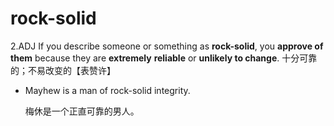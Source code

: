 # rock-solid

2.ADJ If you describe someone or something as **rock-solid**, you **approve of them** because they are **extremely** **reliable** or **unlikely to change**. 十分可靠的；不易改变的【表赞许】

- Mayhew is a man of rock-solid integrity.

  梅休是一个正直可靠的男人。

